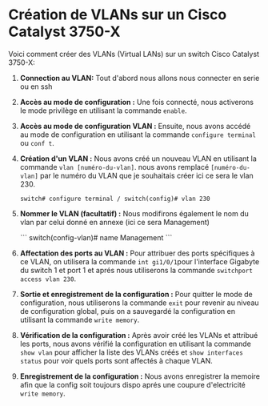 # Création de VLANs sur un Cisco Catalyst 3750-X

Voici comment créer des VLANs (Virtual LANs) sur un switch Cisco Catalyst 3750-X:

1. **Connection au VLAN:** Tout d'abord nous allons nous connecter en serie ou en ssh 

2. **Accès au mode de configuration :** Une fois connecté, nous activerons le mode privilège en utilisant la commande `enable`.

3. **Accès au mode de configuration VLAN :** Ensuite, nous avons accédé au mode de configuration en utilisant la commande `configure terminal` ou `conf t`.

4. **Création d'un VLAN :** Nous avons créé un nouveau VLAN en utilisant la commande `vlan [numéro-du-vlan]`. nous avons  remplacé `[numéro-du-vlan]` par le numéro du VLAN que je souhaitais créer ici ce sera le vlan 230.

   `
   switch# configure terminal
   /
   switch(config)# vlan 230
   `

5. **Nommer le VLAN (facultatif) :** Nous modifirons également le nom du vlan par celui donné en annexe (ici ce sera Management)

   \```
   switch(config-vlan)# name Management
   \```

6. **Affectation des ports au VLAN :** Pour attribuer des ports spécifiques à ce VLAN, on utilisera la commande `int gi1/0/1`pour l'interface Gigabyte du switch 1 et port 1 et aprés nous utiliserons la commande `switchport access vlan 230`.

7. **Sortie et enregistrement de la configuration :** Pour quitter le mode de configuration, nous utiliserons la commande `exit` pour revenir au niveau de configuration global, puis on a sauvegardé la configuration en utilisant la commande `write memory`.

8. **Vérification de la configuration :** Après avoir créé les VLANs et attribué les ports, nous avons vérifié la configuration en utilisant la commande `show vlan` pour afficher la liste des VLANs créés et `show interfaces status` pour voir quels ports sont affectés à chaque VLAN.

9. **Enregistrement de la configuration :** Nous avons enregistrer la memoire afin que la config soit toujours dispo aprés une coupure d'electricité  `write memory`.

